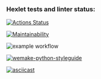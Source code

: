 ### Hexlet tests and linter status:
[![Actions Status](https://github.com/niko-greb/python-project-lvl1/workflows/hexlet-check/badge.svg)](https://github.com/niko-greb/python-project-lvl1/actions)

[![Maintainability](https://api.codeclimate.com/v1/badges/a99a88d28ad37a79dbf6/maintainability)](https://codeclimate.com/github/codeclimate/codeclimate/maintainability)

![example workflow](https://github.com/niko-greb/python-project-lvl1/actions/workflows/brain-games.yml/badge.svg)

[![wemake-python-styleguide](https://img.shields.io/badge/style-wemake-000000.svg)](https://github.com/wemake-services/wemake-python-styleguide)

[![asciicast](https://asciinema.org/a/oKXL6QIl9lxWX74nzsKoVUxaC.svg)](https://asciinema.org/a/oKXL6QIl9lxWX74nzsKoVUxaC)

